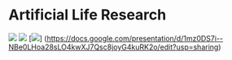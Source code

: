 # Artificial Life Research

[![](https://github.com/kenticent9/artificial-life-research/blob/main/images/intro_presn.png)](https://docs.google.com/presentation/d/1qDL7AiJtFkUmcjZ7NA7DvNNrfywmxxwxSJHwM387u4A/edit?usp=sharing)
[![](https://github.com/kenticent9/artificial-life-research/blob/main/images/presn2.png)](https://docs.google.com/presentation/d/1r4cJhRpFt6cJQmNncqZR4bpDVtmJQbvl6Ftx1sBeCO4/edit?usp=sharing)
[![](https://github.com/kenticent9/artificial-life-research/blob/main/images/presn3.jpg)]
(https://docs.google.com/presentation/d/1mz0DS7i--NBe0LHoa28sLO4kwXJ7Qsc8joyG4kuRK2o/edit?usp=sharing)
